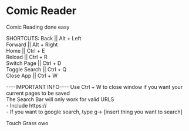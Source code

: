 # Comic Reader
Comic Reading done easy

SHORTCUTS:
    Back           ||   Alt + Left  
    Forward        ||   Alt + Right  
    Home           ||   Ctrl + E  
    Reload         ||   Ctrl + R  
    Switch Page    ||   Ctrl + D  
    Toggle Search  ||   Ctrl + Q  
    Close App      ||   Ctrl + W  

----IMPORTANT INFO----
Use Ctrl + W to close window if you want your current pages to be saved  
The Search Bar will only work for valid URLS  
    - Include https://  
    - If you want to google search, type g-> [insert thing you want to search]  

Touch Grass owo  
